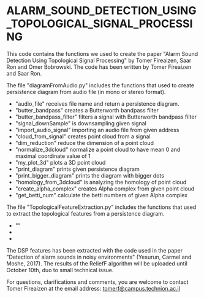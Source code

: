 # ALARM_SOUND_DETECTION_USING_TOPOLOGICAL_SIGNAL_PROCESSING

This code contains the functions we used to create the paper "Alarm Sound Detection Using Topological Signal Processing" by Tomer Fireaizen, Saar Ron and Omer Bobrowski.
The code has been written by Tomer Fireaizen and Saar Ron.

The file "diagramFromAudio.py" includes the functions that used to create persistence diagram from audio file (in mono or stereo format).
- "audio_file" receives file name and return a persistence diagram. 
- "butter_bandpass" creates a Butterworth bandpass filter
- "butter_bandpass_filter" filters a signal with Butterworth bandpass filter
- "signal_downSample" is downsampling given signal
- "import_audio_signal" importing an audio file from given address
- "cloud_from_signal" creates point cloud from a signal
- "dim_reduction" reduce the dimension of a point cloud
- "normalize_3dcloud" normalize a point cloud to have mean 0 and maximal coordinate value of 1
- "my_plot_3d" plots a 3D point cloud
- "print_diagram" prints given persistence diagram
- "print_bigger_diagram" prints the diagram with bigger dots
- "homology_from_3dcloud" is analyzing the homology of point cloud
- "create_alpha_complex" creates Alpha complex from given point cloud
- "get_betti_num" calculate the betti numbers of given Alpha complex  

The file "TopologicalFeatureExtraction.py" includes the functions that used to extract the topological features from a persistence diagram.
- ""
-
-

The DSP features has been extracted with the code used in the paper "Detection of alarm sounds in noisy environments" (Yesurun, Carmel and Moshe, 2017).
The results of the ReliefF algorithm will be uploaded until October 10th, duo to small technical issue.

For questions, clarifications and comments, you are welcome to contact Tomer Fireaizen at the email address: tomerf@campus.technion.ac.il
